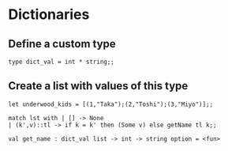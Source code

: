 # Dictionaries

## Define a custom type
```type dict_val = int * string;;```

## Create a list with values of this type
```let underwood_kids = [(1,"Taka");(2,"Toshi");(3,"Miyo")];;```

```let rec get_name (lst: dict_val list) (k: int): string option =
match lst with | [] -> None
| (k',v)::tl -> if k = k' then (Some v) else getName tl k;;
```

```
val get_name : dict_val list -> int -> string option = <fun>
```
